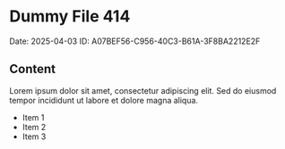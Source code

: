 # Dummy File 414

Date: 2025-04-03
ID: A07BEF56-C956-40C3-B61A-3F8BA2212E2F

## Content

Lorem ipsum dolor sit amet, consectetur adipiscing elit.
Sed do eiusmod tempor incididunt ut labore et dolore magna aliqua.

* Item 1
* Item 2
* Item 3


